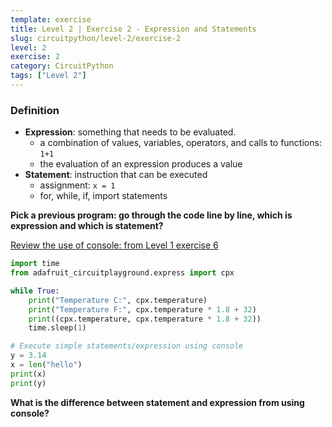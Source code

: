 ```yaml
---
template: exercise
title: Level 2 | Exercise 2 - Expression and Statements
slug: circuitpython/level-2/exercise-2
level: 2
exercise: 2
category: CircuitPython
tags: ["Level 2"]
---
```


### Definition
* **Expression**: something that needs to be evaluated. 
    * a combination of values, variables, operators, and calls to functions: `1+1`
    * the evaluation of an expression produces a value
* **Statement**: instruction that can be executed
    * assignment: `x = 1`
    * for, while, if, import statements  

**Pick a previous program: go through the code line by line, which is expression and which is statement?**

[Review the use of console: from Level 1 exercise 6](../L1-E6)
```python
import time
from adafruit_circuitplayground.express import cpx

while True:
    print("Temperature C:", cpx.temperature)
    print("Temperature F:", cpx.temperature * 1.8 + 32)
    print((cpx.temperature, cpx.temperature * 1.8 + 32))
    time.sleep(1)

```

```python
# Execute simple statements/expression using console
y = 3.14
x = len("hello")
print(x)
print(y)
```

**What is the difference between statement and expression from using console?**